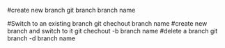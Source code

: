 #create new branch
git branch branch name

#Switch to an existing branch
git chechout branch name
#create new branch and switch to it
git chechout -b branch name
#delete a branch 
git branch -d branch name
